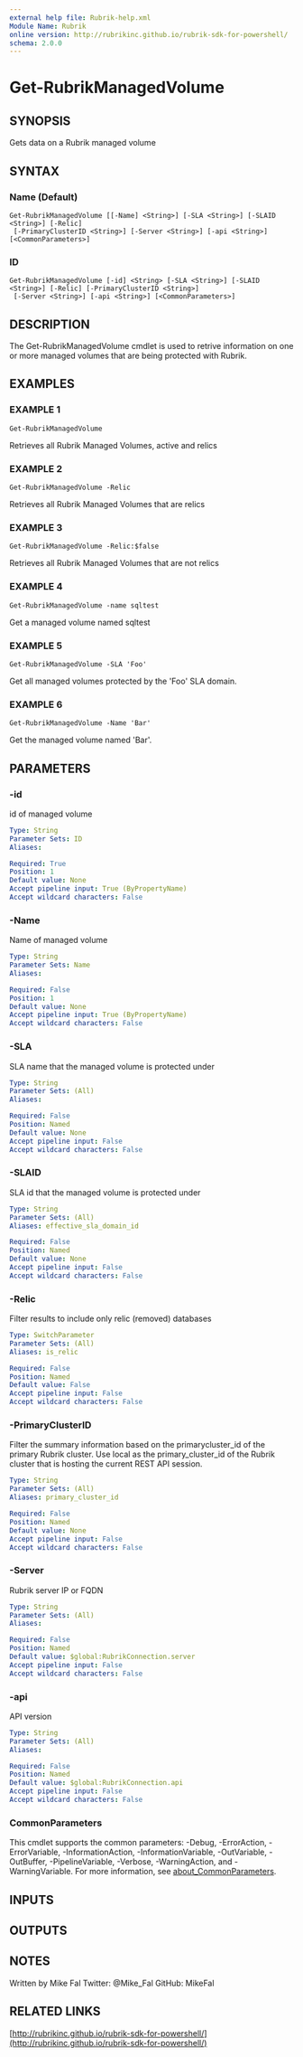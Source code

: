 ```yaml
---
external help file: Rubrik-help.xml
Module Name: Rubrik
online version: http://rubrikinc.github.io/rubrik-sdk-for-powershell/
schema: 2.0.0
---
```


# Get-RubrikManagedVolume

## SYNOPSIS
Gets data on a Rubrik managed volume

## SYNTAX

### Name (Default)
```
Get-RubrikManagedVolume [[-Name] <String>] [-SLA <String>] [-SLAID <String>] [-Relic]
 [-PrimaryClusterID <String>] [-Server <String>] [-api <String>] [<CommonParameters>]
```

### ID
```
Get-RubrikManagedVolume [-id] <String> [-SLA <String>] [-SLAID <String>] [-Relic] [-PrimaryClusterID <String>]
 [-Server <String>] [-api <String>] [<CommonParameters>]
```

## DESCRIPTION
The Get-RubrikManagedVolume cmdlet is used to retrive information 
on one or more managed volumes that are being protected 
with Rubrik.

## EXAMPLES

### EXAMPLE 1
```
Get-RubrikManagedVolume
```

Retrieves all Rubrik Managed Volumes, active and relics

### EXAMPLE 2
```
Get-RubrikManagedVolume -Relic
```

Retrieves all Rubrik Managed Volumes that are relics

### EXAMPLE 3
```
Get-RubrikManagedVolume -Relic:$false
```

Retrieves all Rubrik Managed Volumes that are not relics

### EXAMPLE 4
```
Get-RubrikManagedVolume -name sqltest
```

Get a managed volume named sqltest

### EXAMPLE 5
```
Get-RubrikManagedVolume -SLA 'Foo'
```

Get all managed volumes protected by the 'Foo' SLA domain.

### EXAMPLE 6
```
Get-RubrikManagedVolume -Name 'Bar'
```

Get the managed volume named 'Bar'.

## PARAMETERS

### -id
id of managed volume

```yaml
Type: String
Parameter Sets: ID
Aliases:

Required: True
Position: 1
Default value: None
Accept pipeline input: True (ByPropertyName)
Accept wildcard characters: False
```

### -Name
Name of managed volume

```yaml
Type: String
Parameter Sets: Name
Aliases:

Required: False
Position: 1
Default value: None
Accept pipeline input: True (ByPropertyName)
Accept wildcard characters: False
```

### -SLA
SLA name that the managed volume is protected under

```yaml
Type: String
Parameter Sets: (All)
Aliases:

Required: False
Position: Named
Default value: None
Accept pipeline input: False
Accept wildcard characters: False
```

### -SLAID
SLA id that the managed volume is protected under

```yaml
Type: String
Parameter Sets: (All)
Aliases: effective_sla_domain_id

Required: False
Position: Named
Default value: None
Accept pipeline input: False
Accept wildcard characters: False
```

### -Relic
Filter results to include only relic (removed) databases

```yaml
Type: SwitchParameter
Parameter Sets: (All)
Aliases: is_relic

Required: False
Position: Named
Default value: False
Accept pipeline input: False
Accept wildcard characters: False
```

### -PrimaryClusterID
Filter the summary information based on the primarycluster_id of the primary Rubrik cluster.
Use local as the primary_cluster_id of the Rubrik cluster that is hosting the current REST API session.

```yaml
Type: String
Parameter Sets: (All)
Aliases: primary_cluster_id

Required: False
Position: Named
Default value: None
Accept pipeline input: False
Accept wildcard characters: False
```

### -Server
Rubrik server IP or FQDN

```yaml
Type: String
Parameter Sets: (All)
Aliases:

Required: False
Position: Named
Default value: $global:RubrikConnection.server
Accept pipeline input: False
Accept wildcard characters: False
```

### -api
API version

```yaml
Type: String
Parameter Sets: (All)
Aliases:

Required: False
Position: Named
Default value: $global:RubrikConnection.api
Accept pipeline input: False
Accept wildcard characters: False
```

### CommonParameters
This cmdlet supports the common parameters: -Debug, -ErrorAction, -ErrorVariable, -InformationAction, -InformationVariable, -OutVariable, -OutBuffer, -PipelineVariable, -Verbose, -WarningAction, and -WarningVariable. For more information, see [about_CommonParameters](http://go.microsoft.com/fwlink/?LinkID=113216).

## INPUTS

## OUTPUTS

## NOTES
Written by Mike Fal
Twitter: @Mike_Fal
GitHub: MikeFal

## RELATED LINKS

[http://rubrikinc.github.io/rubrik-sdk-for-powershell/](http://rubrikinc.github.io/rubrik-sdk-for-powershell/)

